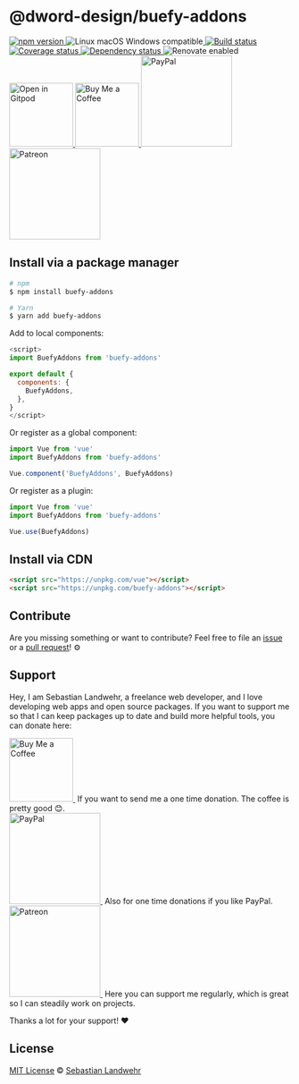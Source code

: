 <!-- TITLE/ -->
# @dword-design/buefy-addons
<!-- /TITLE -->

<!-- BADGES/ -->
<p>
    <a href="https://npmjs.org/package/@dword-design/buefy-addons">
      <img
        src="https://img.shields.io/npm/v/@dword-design/buefy-addons.svg"
        alt="npm version"
      >
    </a><img src="https://img.shields.io/badge/os-linux%20%7C%C2%A0macos%20%7C%C2%A0windows-blue" alt="Linux macOS Windows compatible"><a href="https://github.com/dword-design/buefy-addons/actions">
      <img
        src="https://github.com/dword-design/buefy-addons/workflows/build/badge.svg"
        alt="Build status"
      >
    </a><a href="https://codecov.io/gh/dword-design/buefy-addons">
      <img
        src="https://codecov.io/gh/dword-design/buefy-addons/branch/master/graph/badge.svg"
        alt="Coverage status"
      >
    </a><a href="https://david-dm.org/dword-design/buefy-addons">
      <img src="https://img.shields.io/david/dword-design/buefy-addons" alt="Dependency status">
    </a><img src="https://img.shields.io/badge/renovate-enabled-brightgreen" alt="Renovate enabled"><br/><a href="https://gitpod.io/#https://github.com/dword-design/buefy-addons">
      <img
        src="https://gitpod.io/button/open-in-gitpod.svg"
        alt="Open in Gitpod"
        width="114"
      >
    </a><a href="https://www.buymeacoffee.com/dword">
      <img
        src="https://www.buymeacoffee.com/assets/img/guidelines/download-assets-sm-2.svg"
        alt="Buy Me a Coffee"
        width="114"
      >
    </a><a href="https://paypal.me/SebastianLandwehr">
      <img
        src="https://sebastianlandwehr.com/images/paypal.svg"
        alt="PayPal"
        width="163"
      >
    </a><a href="https://www.patreon.com/dworddesign">
      <img
        src="https://sebastianlandwehr.com/images/patreon.svg"
        alt="Patreon"
        width="163"
      >
    </a>
</p>
<!-- /BADGES -->

<!-- DESCRIPTION/ -->

<!-- /DESCRIPTION -->

<!-- INSTALL/ -->
## Install via a package manager

```bash
# npm
$ npm install buefy-addons

# Yarn
$ yarn add buefy-addons
```

Add to local components:

```js
<script>
import BuefyAddons from 'buefy-addons'

export default {
  components: {
    BuefyAddons,
  },
}
</script>
```

Or register as a global component:

```js
import Vue from 'vue'
import BuefyAddons from 'buefy-addons'

Vue.component('BuefyAddons', BuefyAddons)
```

Or register as a plugin:

```js
import Vue from 'vue'
import BuefyAddons from 'buefy-addons'

Vue.use(BuefyAddons)
```

## Install via CDN

```html
<script src="https://unpkg.com/vue"></script>
<script src="https://unpkg.com/buefy-addons"></script>
```
<!-- /INSTALL -->

<!-- LICENSE/ -->
## Contribute

Are you missing something or want to contribute? Feel free to file an [issue](https://github.com/dword-design/buefy-addons/issues) or a [pull request](https://github.com/dword-design/buefy-addons/pulls)! ⚙️

## Support

Hey, I am Sebastian Landwehr, a freelance web developer, and I love developing web apps and open source packages. If you want to support me so that I can keep packages up to date and build more helpful tools, you can donate here:

<p>
  <a href="https://www.buymeacoffee.com/dword">
    <img
      src="https://www.buymeacoffee.com/assets/img/guidelines/download-assets-sm-2.svg"
      alt="Buy Me a Coffee"
      width="114"
    >
  </a>&nbsp;If you want to send me a one time donation. The coffee is pretty good 😊.<br/>
  <a href="https://paypal.me/SebastianLandwehr">
    <img
      src="https://sebastianlandwehr.com/images/paypal.svg"
      alt="PayPal"
      width="163"
    >
  </a>&nbsp;Also for one time donations if you like PayPal.<br/>
  <a href="https://www.patreon.com/dworddesign">
    <img
      src="https://sebastianlandwehr.com/images/patreon.svg"
      alt="Patreon"
      width="163"
    >
  </a>&nbsp;Here you can support me regularly, which is great so I can steadily work on projects.
</p>

Thanks a lot for your support! ❤️

## License

[MIT License](https://opensource.org/licenses/MIT) © [Sebastian Landwehr](https://sebastianlandwehr.com)
<!-- /LICENSE -->
